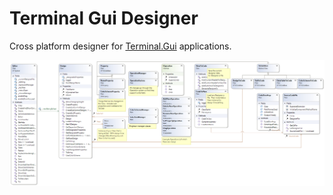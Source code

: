 # Terminal Gui Designer

Cross platform designer for [Terminal.Gui](https://github.com/migueldeicaza/gui.cs) applications.

![Terminal.Gui Class Diagram](/TerminalGuiDesigner.png)